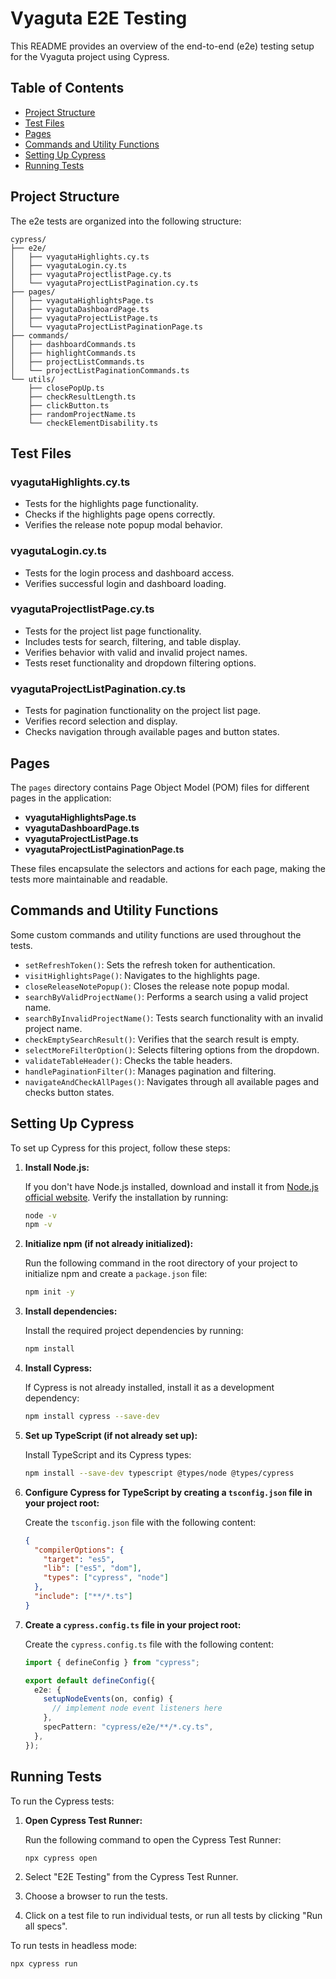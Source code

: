 # Vyaguta E2E Testing

This README provides an overview of the end-to-end (e2e) testing setup for the Vyaguta project using Cypress.

## Table of Contents

- [Project Structure](#project-structure)
- [Test Files](#test-files)
- [Pages](#pages)
- [Commands and Utility Functions](#commands-and-utility-functions)
- [Setting Up Cypress](#setting-up-cypress)
- [Running Tests](#running-tests)

## Project Structure

The e2e tests are organized into the following structure:

```
cypress/
├── e2e/
│   ├── vyagutaHighlights.cy.ts
│   ├── vyagutaLogin.cy.ts
│   ├── vyagutaProjectlistPage.cy.ts
│   └── vyagutaProjectListPagination.cy.ts
├── pages/
│   ├── vyagutaHighlightsPage.ts
│   ├── vyagutaDashboardPage.ts
│   ├── vyagutaProjectListPage.ts
│   └── vyagutaProjectListPaginationPage.ts
├── commands/
│   ├── dashboardCommands.ts
│   ├── highlightCommands.ts
│   ├── projectListCommands.ts
│   └── projectListPaginationCommands.ts
└── utils/
    ├── closePopUp.ts
    ├── checkResultLength.ts
    ├── clickButton.ts
    ├── randomProjectName.ts
    └── checkElementDisability.ts
```

## Test Files

### vyagutaHighlights.cy.ts

- Tests for the highlights page functionality.
- Checks if the highlights page opens correctly.
- Verifies the release note popup modal behavior.

### vyagutaLogin.cy.ts

- Tests for the login process and dashboard access.
- Verifies successful login and dashboard loading.

### vyagutaProjectlistPage.cy.ts

- Tests for the project list page functionality.
- Includes tests for search, filtering, and table display.
- Verifies behavior with valid and invalid project names.
- Tests reset functionality and dropdown filtering options.

### vyagutaProjectListPagination.cy.ts

- Tests for pagination functionality on the project list page.
- Verifies record selection and display.
- Checks navigation through available pages and button states.

## Pages

The `pages` directory contains Page Object Model (POM) files for different pages in the application:

- **vyagutaHighlightsPage.ts**
- **vyagutaDashboardPage.ts**
- **vyagutaProjectListPage.ts**
- **vyagutaProjectListPaginationPage.ts**

These files encapsulate the selectors and actions for each page, making the tests more maintainable and readable.

## Commands and Utility Functions

Some custom commands and utility functions are used throughout the tests.

- `setRefreshToken()`: Sets the refresh token for authentication.
- `visitHighlightsPage()`: Navigates to the highlights page.
- `closeReleaseNotePopup()`: Closes the release note popup modal.
- `searchByValidProjectName()`: Performs a search using a valid project name.
- `searchByInvalidProjectName()`: Tests search functionality with an invalid project name.
- `checkEmptySearchResult()`: Verifies that the search result is empty.
- `selectMoreFilterOption()`: Selects filtering options from the dropdown.
- `validateTableHeader()`: Checks the table headers.
- `handlePaginationFilter()`: Manages pagination and filtering.
- `navigateAndCheckAllPages()`: Navigates through all available pages and checks button states.

## Setting Up Cypress

To set up Cypress for this project, follow these steps:

1. **Install Node.js:**

   If you don't have Node.js installed, download and install it from [Node.js official website](https://nodejs.org/). Verify the installation by running:

   ```bash
   node -v
   npm -v
   ```

2. **Initialize npm (if not already initialized):**

   Run the following command in the root directory of your project to initialize npm and create a `package.json` file:

   ```bash
   npm init -y
   ```

3. **Install dependencies:**

   Install the required project dependencies by running:

   ```bash
   npm install
   ```

4. **Install Cypress:**

   If Cypress is not already installed, install it as a development dependency:

   ```bash
   npm install cypress --save-dev
   ```

5. **Set up TypeScript (if not already set up):**

   Install TypeScript and its Cypress types:

   ```bash
   npm install --save-dev typescript @types/node @types/cypress
   ```

6. **Configure Cypress for TypeScript by creating a `tsconfig.json` file in your project root:**

   Create the `tsconfig.json` file with the following content:

   ```json
   {
     "compilerOptions": {
       "target": "es5",
       "lib": ["es5", "dom"],
       "types": ["cypress", "node"]
     },
     "include": ["**/*.ts"]
   }
   ```

7. **Create a `cypress.config.ts` file in your project root:**

   Create the `cypress.config.ts` file with the following content:

   ```typescript
   import { defineConfig } from "cypress";

   export default defineConfig({
     e2e: {
       setupNodeEvents(on, config) {
         // implement node event listeners here
       },
       specPattern: "cypress/e2e/**/*.cy.ts",
     },
   });
   ```

## Running Tests

To run the Cypress tests:

1. **Open Cypress Test Runner:**

   Run the following command to open the Cypress Test Runner:

   ```bash
   npx cypress open
   ```

2. Select "E2E Testing" from the Cypress Test Runner.
3. Choose a browser to run the tests.
4. Click on a test file to run individual tests, or run all tests by clicking "Run all specs".

To run tests in headless mode:

```bash
npx cypress run
```
